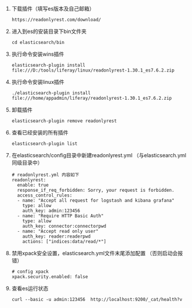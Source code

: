 1. 下载插件（填写es版本及自己邮箱）
    ```text
    https://readonlyrest.com/download/
    ```
2. 进入到es的安装目录下bin文件夹
    ```text
    cd elasticsearch/bin
    ```
2. 执行命令安装wins插件
    ```text
    elasticsearch-plugin install file:///D:/tools/liferay/linux/readonlyrest-1.30.1_es7.6.2.zip
    ```
3. 执行命令安装linux插件
    ```text
    ./elasticsearch-plugin install file:///home/appadmin/liferay/readonlyrest-1.30.1_es7.6.2.zip
    ```
4. 卸载插件
    ```text
    elasticsearch-plugin remove readonlyrest
    ```
5. 查看已经安装的所有插件
    ```text
    elasticsearch-plugin list
    ```
6. 在elasticsearch/config目录中新建readonlyrest.yml （与elasticsearch.yml同级目录中）
   ```text
   # readonlyrest.yml 内容如下
   readonlyrest:
     enable: true
     response_if_req_forbidden: Sorry, your request is forbidden.
     access_control_rules:
     - name: "Accept all request for logstash and kibana grafana"
       type: allow
       auth_key: admin:123456
     - name: "Require HTTP Basic Auth"
       type: allow
       auth_key: connector:connectorpwd
     - name: "Accept read only user"
       auth_key: reader:readerpwd
       actions: ["indices:data/read/*"]
   ```
7. 禁用xpack安全设置，elasticsearch.yml文件末尾添加配置 （否则启动会报错）
   ```text
   # config xpack
   xpack.security.enabled: false
   ```
7. 查看es运行状态
    ```text
    curl --basic -u admin:123456  http://localhost:9200/_cat/health?v
    ```
